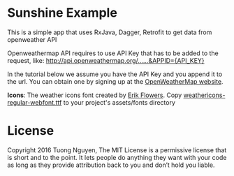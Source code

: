# Sunshine Example
This is a simple app that uses RxJava, Dagger, Retrofit to get data from openweather API

Openweathermap API requires to use API Key that has to be added to the request, like:
http://api.openweathermap.org/......&APPID={API_KEY}

In the tutorial below we assume you have the API Key and you append it to the url. You can obtain one by signing up at the [OpenWeatherMap website]( https://home.openweathermap.org/users/sign_up "OpenWeatherMap website").

**Icons**: The weather icons font created by [Erik Flowers](https://github.com/erikflowers/weather-icons). Copy [weathericons-regular-webfont.ttf](https://github.com/erikflowers/weather-icons/blob/master/fonts/weathericons-regular-webfont.ttf?raw=true) to your project's assets/fonts directory

# License
Copyright 2016 Tuong Nguyen, The MIT License is a permissive license that is short and to the point. It lets people do anything they want with your code as long as they provide attribution back to you and don’t hold you liable.
